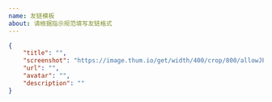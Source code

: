 ```yaml
---
name: 友链模板
about: 请根据指示规范填写友链格式
---
```


<!-- 请在下方代码块的双引号中填写 -->
```json
{
    "title": "",
    "screenshot": "https://image.thum.io/get/width/400/crop/800/allowJPG/wait/20/noanimate/https://<你的域名>/",
    "url": "",
    "avatar": "",
    "description": ""
}
```
